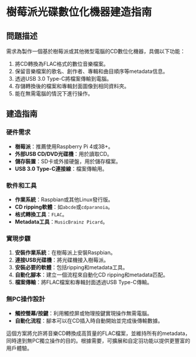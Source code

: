 # 樹莓派光碟數位化機器建造指南

## 問題描述

需求為製作一個基於樹莓派或其他微型電腦的CD數位化機器，具備以下功能：

1. 將CD轉換為FLAC格式的數位音樂檔案。
2. 保留音樂檔案的歌名、創作者、專輯和曲目順序等metadata信息。
3. 透過USB 3.0 Type-C將檔案傳輸到電腦。
4. 存儲轉換後的檔案和專輯封面圖像到相同資料夾。
5. 能在無需電腦的情況下進行操作。

## 建造指南

### 硬件需求

- **樹莓派**：推薦使用Raspberry Pi 4或3B+。
- **外部USB CD/DVD光碟機**：用於讀取CD。
- **儲存裝置**：SD卡或外接硬盤，用於儲存檔案。
- **USB 3.0 Type-C連接線**：檔案傳輸用。

### 軟件和工具

- **作業系統**：Raspbian或其他Linux發行版。
- **CD ripping軟體**：如`abcde`或`cdparanoia`。
- **格式轉換工具**：`FLAC`。
- **Metadata工具**：`MusicBrainz Picard`。

### 實現步驟

1. **安裝作業系統**：在樹莓派上安裝Raspbian。
2. **連接USB光碟機**：將光碟機接入樹莓派。
3. **安裝必要的軟體**：包括ripping和metadata工具。
4. **自動化腳本**：建立一個流程來自動化CD ripping和metadata匹配。
5. **檔案傳輸**：將FLAC檔案和專輯封面透過USB Type-C傳輸。

### 無PC操作設計

- **觸控螢幕/按鍵**：利用觸控屏或物理按鍵實現操作無需電腦。
- **自動化流程**：腳本可以在CD插入時自動開始並完成後傳輸數據。

這個方案將允許將音樂CD轉換成高質量的FLAC檔案，並維持所有的metadata，同時達到無PC獨立操作的目的。根據需要，可擴展和自定羽功能以提供更豐富的用戶體驗。
